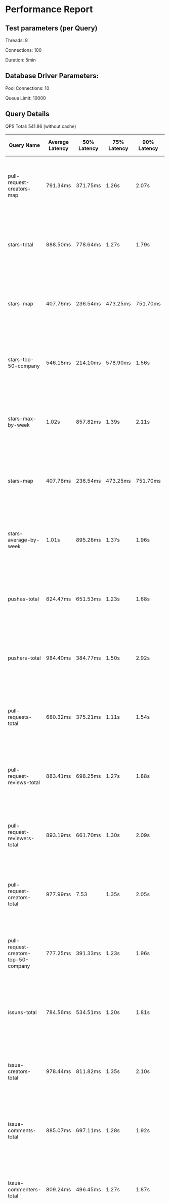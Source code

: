 # Performance Report

## Test parameters (per Query)

Threads: 8

Connections: 100

Duration: 5min

## Database Driver Parameters:

Pool Connections: 10

Queue Limit: 10000

## Query Details

QPS Total: 541.86 (without cache)

| Query Name                           | Average Latency | 50% Latency | 75% Latency | 90% Latency | 99% Latency | Request in Duration                  | Request/Sec | Socket Errors                                               | HTTP Errors |
|--------------------------------------|-----------------|-------------|-------------|-------------|-------------|--------------------------------------|-------------|-------------------------------------------------------------|-------------|
| pull-request-creators-map            | 791.34ms        | 371.75ms    | 1.26s       | 2.07s       | 4.13s       | 4832 requests in 5.00m, 7.97MB read  | 16.10       | Socket errors: connect 2002, read 1205, write 0, timeout 60 | 2           |
| stars-total                          | 888.50ms        | 778.64ms    | 1.27s       | 1.79s       | 3.86s       | 9169 requests in 5.00m, 4.76MB read  | 30.55       | Socket errors: connect 1010, read 1198, write 0, timeout 42 |             |
| stars-map                            | 407.76ms        | 236.54ms    | 473.25ms    | 751.70ms    | 3.93s       | 1612 requests in 5.00m, 9.14MB read  | 5.37        | Socket errors: connect 2228, read 664, write 0, timeout 23  |             |
| stars-top-50-company                 | 546.18ms        | 214.10ms    | 578.90ms    | 1.56s       | 4.08s       | 4928 requests in 5.00m, 15.29MB read | 16.42       | Socket errors: connect 1313, read 1502, write 0, timeout 59 |             |
| stars-max-by-week                    | 1.02s           | 857.82ms    | 1.39s       | 2.11s       | 4.14s       | 8973 requests in 5.00m, 5.48MB read  | 29.90       | Socket errors: connect 1223, read 1286, write 0, timeout 71 |             |
| stars-map                            | 407.76ms        | 236.54ms    | 473.25ms    | 751.70ms    | 3.93s       | 1612 requests in 5.00m, 9.14MB read  | 5.37        | Socket errors: connect 2228, read 664, write 0, timeout 23  |             |
| stars-average-by-week                | 1.01s           | 895.28ms    | 1.37s       | 1.96s       | 4.12s       | 8154 requests in 5.00m, 5.04MB read  | 27.17       | Socket errors: connect 1283, read 1324, write 0, timeout 75 | 1           |
| pushes-total                         | 824.47ms        | 651.53ms    | 1.23s       | 1.68s       | 3.86s       | 8362 requests in 5.00m, 4.15MB read  | 27.87       | Socket errors: connect 1124, read 1173, write 0, timeout 43 |             |
| pushers-total                        | 984.40ms        | 384.77ms    | 1.50s       | 2.92s       | 4.32s       | 3796 requests in 5.00m, 2.00MB read  | 12.65       | Socket errors: connect 2228, read 738, write 0, timeout 103 | 1           |
| pull-requests-total                  | 680.32ms        | 375.21ms    | 1.11s       | 1.54s       | 3.79s       | 8175 requests in 5.00m, 4.32MB read  | 27.24       | Socket errors: connect 1073, read 1189, write 0, timeout 52 | 1           |
| pull-request-reviews-total           | 883.41ms        | 698.25ms    | 1.27s       | 1.88s       | 3.95s       | 8073 requests in 5.00m, 4.31MB read  | 26.90       | Socket errors: connect 1331, read 1184, write 0, timeout 56 |             |
| pull-request-reviewers-total         | 893.19ms        | 661.70ms    | 1.30s       | 2.09s       | 4.00s       | 6674 requests in 5.00m, 3.63MB read  | 22.24       | Socket errors: connect 1570, read 1111, write 0, timeout 78 |             |
| pull-request-creators-total          | 977.99ms        | 7.53        | 1.35s       | 2.05s       | 3.99s       | 8605 requests in 5.00m, 4.58MB read  | 28.67       | Socket errors: connect 1263, read 1230, write 0, timeout 80 | 1           |
| pull-request-creators-top-50-company | 777.25ms        | 391.33ms    | 1.23s       | 1.96s       | 4.09s       | 5245 requests in 5.00m, 13.66MB read | 17.48       | Socket errors: connect 1596, read 1535, write 0, timeout 39 | 2           |
| issues-total                         | 784.56ms        | 534.51ms    | 1.20s       | 1.81s       | 3.89s       | 8680 requests in 5.00m, 4.55MB read  | 28.92       | Socket errors: connect 1081, read 1189, write 0, timeout 54 | 1           |
| issue-creators-total                 | 978.44ms        | 811.82ms    | 1.35s       | 2.10s       | 4.07s       | 9485 requests in 5.00m, 5.01MB read  | 31.61       | Socket errors: connect 1359, read 1408, write 0, timeout 80 |             |
| issue-comments-total                 | 885.07ms        | 697.11ms    | 1.28s       | 1.92s       | 4.09s       | 7024 requests in 5.00m, 3.78MB read  | 23.41       | Socket errors: connect 1849, read 1251, write 0, timeout 64 | 1           |
| issue-commenters-total               | 809.24ms        | 496.45ms    | 1.27s       | 1.87s       | 3.98s       | 5807 requests in 5.00m, 3.10MB read  | 19.35       | Socket errors: connect 2131, read 1027, write 0, timeout 62 | 2           |
| forkers-total                        | 919.43ms        | 857.71ms    | 1.28s       | 1.77s       | 3.89s       | 7828 requests in 5.00m, 4.13MB read  | 26.08       | Socket errors: connect 1339, read 1129, write 0, timeout 48 | 1           |
| committers-total                     | 847.26ms        | 614.41ms    | 1.29s       | 1.87s       | 4.12s       | 6384 requests in 5.00m, 3.35MB read  | 21.27       | Socket errors: connect 1722, read 977, write 0, timeout 53  | 1           |
| commits-total                        | 1.06s           | 879.76ms    | 1.44s       | 2.37s       | 4.20s       | 7619 requests in 5.00m, 4.01MB read  | 25.39       | Socket errors: connect 1310, read 1167, write 0, timeout 83 | 1           |
| commit-commenters-total              | 876.19ms        | 649.98ms    | 1.28s       | 2.04s       | 876.19ms    | 8141 requests in 5.00m, 4.34MB read  | 27.13       | Socket errors: connect 1188, read 1223, write 0, timeout 77 | 1           |
| commits-time-distribution            | 790.07ms        | 398.80ms    | 1.18s       | 2.02s       | 4.35s       | 3361 requests in 5.00m, 17.07MB read | 11.20       | Socket errors: connect 1840, read 1432, write 0, timeout 28 | 3           |
| pull-requests-history                | 668.27ms        | 341.24ms    | 837.39ms    | 1.70s       | 4.18s       | 3651 requests in 5.00m, 22.95MB read | 12.17       | Socket errors: connect 1617, read 1496, write 0, timeout 20 | 1           |
| pull-request-creators-per-month      | 608.38ms        | 292.48ms    | 660.24ms    | 1.68s       | 3.94s       | 3297 requests in 5.00m, 19.93MB read | 10.99       | Socket errors: connect 1533, read 1355, write 0, timeout 23 | 2           |
| stars-history                        | 729.14ms        | 348.60ms    | 829.04ms    | 1.99s       | 4.37s       | 3124 requests in 5.00m, 26.90MB read | 10.41       | Socket errors: connect 1736, read 1527, write 0, timeout 37 | 3           |
